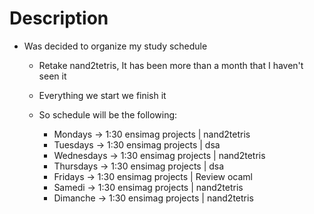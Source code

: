 # Description

- Was decided to organize my study schedule

  - Retake nand2tetris, It has been more than a month that I haven't seen it
  - Everything we start we finish it
  - So schedule will be the following:

    - Mondays -> 1:30 ensimag projects | nand2tetris
    - Tuesdays -> 1:30 ensimag projects | dsa
    - Wednesdays -> 1:30 ensimag projects | nand2tetris
    - Thursdays -> 1:30 ensimag projects | dsa
    - Fridays -> 1:30 ensimag projects | Review ocaml
    - Samedi -> 1:30 ensimag projects | nand2tetris
    - Dimanche -> 1:30 ensimag projects | nand2tetris
